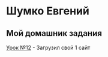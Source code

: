 # Шумко Евгений
## Мой домашник задания

[Урок №12](https://yoyoproduct.github.io/lesson-12/index.html "Моя готовая домашка") - Загрузил свой 1 сайт
